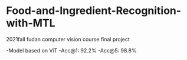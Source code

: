 # Food-and-Ingredient-Recognition-with-MTL
2021fall fudan computer vision course final project

-Model based on ViT
-Acc@1: 92.2%
-Acc@5: 98.8%
